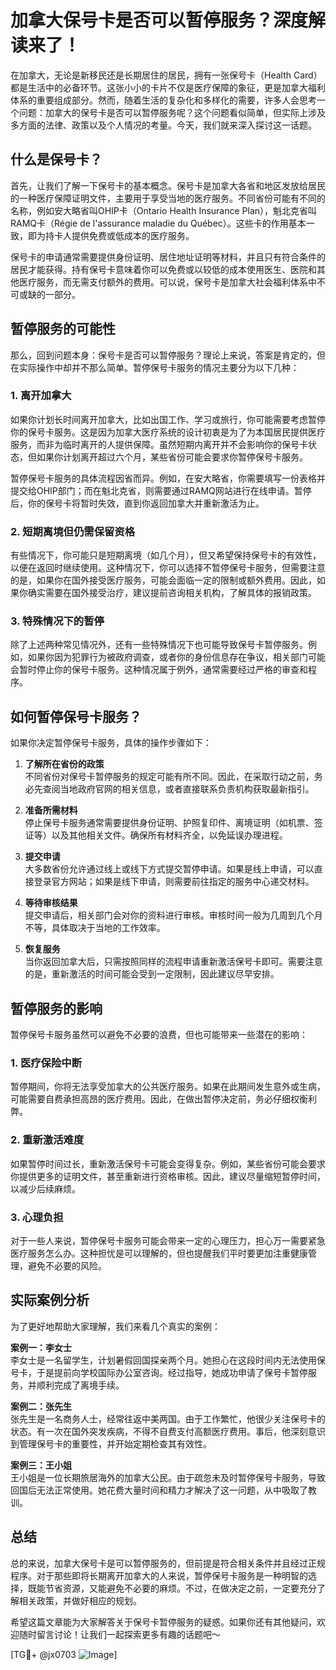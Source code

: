 # 加拿大保号卡是否可以暂停服务？深度解读来了！

在加拿大，无论是新移民还是长期居住的居民，拥有一张保号卡（Health Card）都是生活中的必备环节。这张小小的卡片不仅是医疗保障的象征，更是加拿大福利体系的重要组成部分。然而，随着生活的复杂化和多样化的需要，许多人会思考一个问题：加拿大的保号卡是否可以暂停服务呢？这个问题看似简单，但实际上涉及多方面的法律、政策以及个人情况的考量。今天，我们就来深入探讨这一话题。

## 什么是保号卡？

首先，让我们了解一下保号卡的基本概念。保号卡是加拿大各省和地区发放给居民的一种医疗保障证明文件，主要用于享受当地的医疗服务。不同省份可能有不同的名称，例如安大略省叫OHIP卡（Ontario Health Insurance Plan），魁北克省叫RAMQ卡（Régie de l'assurance maladie du Québec）。这些卡的作用基本一致，即为持卡人提供免费或低成本的医疗服务。

保号卡的申请通常需要提供身份证明、居住地址证明等材料，并且只有符合条件的居民才能获得。持有保号卡意味着你可以免费或以较低的成本使用医生、医院和其他医疗服务，而无需支付额外的费用。可以说，保号卡是加拿大社会福利体系中不可或缺的一部分。

## 暂停服务的可能性

那么，回到问题本身：保号卡是否可以暂停服务？理论上来说，答案是肯定的，但在实际操作中却并不那么简单。暂停保号卡服务的情况主要分为以下几种：

### 1. **离开加拿大**

如果你计划长时间离开加拿大，比如出国工作、学习或旅行，你可能需要考虑暂停你的保号卡服务。这是因为加拿大医疗系统的设计初衷是为了为本国居民提供医疗服务，而非为临时离开的人提供保障。虽然短期内离开并不会影响你的保号卡状态，但如果你计划离开超过六个月，某些省份可能会要求你暂停保号卡服务。

暂停保号卡服务的具体流程因省而异。例如，在安大略省，你需要填写一份表格并提交给OHIP部门；而在魁北克省，则需要通过RAMQ网站进行在线申请。暂停后，你的保号卡将暂时失效，直到你返回加拿大并重新激活为止。

### 2. **短期离境但仍需保留资格**

有些情况下，你可能只是短期离境（如几个月），但又希望保持保号卡的有效性，以便在返回时继续使用。这种情况下，你可以选择不暂停保号卡服务，但需要注意的是，如果你在国外接受医疗服务，可能会面临一定的限制或额外费用。因此，如果你确实需要在国外接受治疗，建议提前咨询相关机构，了解具体的报销政策。

### 3. **特殊情况下的暂停**

除了上述两种常见情况外，还有一些特殊情况下也可能导致保号卡暂停服务。例如，如果你因为犯罪行为被政府调查，或者你的身份信息存在争议，相关部门可能会暂时停止你的保号卡服务。这种情况属于例外，通常需要经过严格的审查和程序。

## 如何暂停保号卡服务？

如果你决定暂停保号卡服务，具体的操作步骤如下：

1. **了解所在省份的政策**  
   不同省份对保号卡暂停服务的规定可能有所不同。因此，在采取行动之前，务必先查阅当地政府官网的相关信息，或者直接联系负责机构获取最新指引。

2. **准备所需材料**  
   停止保号卡服务通常需要提供身份证明、护照复印件、离境证明（如机票、签证等）以及其他相关文件。确保所有材料齐全，以免延误办理进程。

3. **提交申请**  
   大多数省份允许通过线上或线下方式提交暂停申请。如果是线上申请，可以直接登录官方网站；如果是线下申请，则需要前往指定的服务中心递交材料。

4. **等待审核结果**  
   提交申请后，相关部门会对你的资料进行审核。审核时间一般为几周到几个月不等，具体取决于当地的工作效率。

5. **恢复服务**  
   当你返回加拿大后，只需按照同样的流程申请重新激活保号卡即可。需要注意的是，重新激活的时间可能会受到一定限制，因此建议尽早安排。

## 暂停服务的影响

暂停保号卡服务虽然可以避免不必要的浪费，但也可能带来一些潜在的影响：

### 1. **医疗保险中断**
   暂停期间，你将无法享受加拿大的公共医疗服务。如果在此期间发生意外或生病，可能需要自费承担高昂的医疗费用。因此，在做出暂停决定前，务必仔细权衡利弊。

### 2. **重新激活难度**
   如果暂停时间过长，重新激活保号卡可能会变得复杂。例如，某些省份可能会要求你提供更多的证明文件，甚至重新进行资格审核。因此，建议尽量缩短暂停时间，以减少后续麻烦。

### 3. **心理负担**
   对于一些人来说，暂停保号卡服务可能会带来一定的心理压力，担心万一需要紧急医疗服务怎么办。这种担忧是可以理解的，但也提醒我们平时要更加注重健康管理，避免不必要的风险。

## 实际案例分析

为了更好地帮助大家理解，我们来看几个真实的案例：

**案例一：李女士**  
李女士是一名留学生，计划暑假回国探亲两个月。她担心在这段时间内无法使用保号卡，于是提前向学校国际办公室咨询。经过指导，她成功申请了保号卡暂停服务，并顺利完成了离境手续。

**案例二：张先生**  
张先生是一名商务人士，经常往返中美两国。由于工作繁忙，他很少关注保号卡的状态。有一次在国外突发疾病，不得不自费支付高额医疗费用。事后，他深刻意识到管理保号卡的重要性，并开始定期检查其有效性。

**案例三：王小姐**  
王小姐是一位长期旅居海外的加拿大公民。由于疏忽未及时暂停保号卡服务，导致回国后无法正常使用。她花费大量时间和精力才解决了这一问题，从中吸取了教训。

## 总结

总的来说，加拿大保号卡是可以暂停服务的，但前提是符合相关条件并且经过正规程序。对于那些即将长期离开加拿大的人来说，暂停保号卡服务是一种明智的选择，既能节省资源，又能避免不必要的麻烦。不过，在做决定之前，一定要充分了解相关政策，并做好相应的规划。

希望这篇文章能为大家解答关于保号卡暂停服务的疑惑。如果你还有其他疑问，欢迎随时留言讨论！让我们一起探索更多有趣的话题吧～

[TG💪+ @jx0703 ![Image](https://github.com/user-attachments/assets/dbca1d08-cadb-493c-b0ec-ad6f7a83f270)]